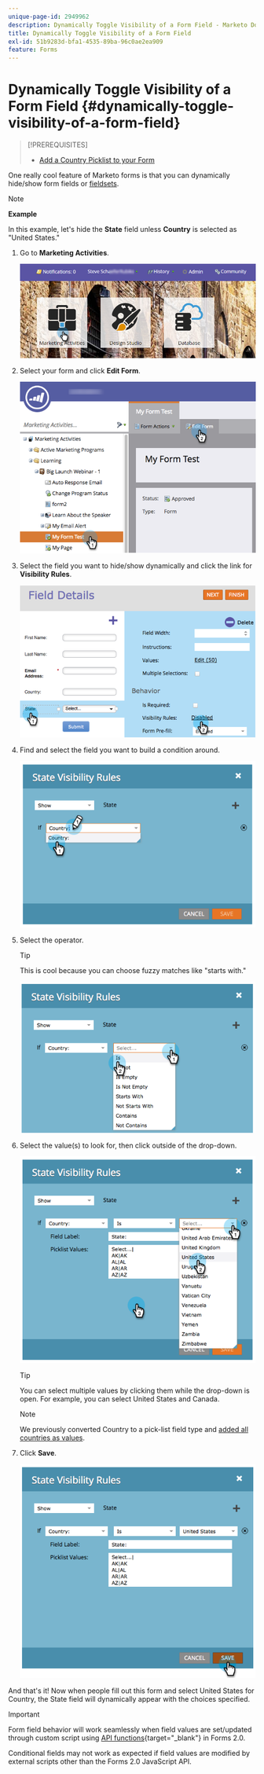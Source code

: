 ```yaml
---
unique-page-id: 2949962
description: Dynamically Toggle Visibility of a Form Field - Marketo Docs - Product Documentation
title: Dynamically Toggle Visibility of a Form Field
exl-id: 51b9283d-bfa1-4535-89ba-96c0ae2ea909
feature: Forms
---
```

# Dynamically Toggle Visibility of a Form Field {#dynamically-toggle-visibility-of-a-form-field}

>[!PREREQUISITES]
>
>* [Add a Country Picklist to your Form](/help/marketo/product-docs/demand-generation/forms/form-actions/add-a-country-picklist-to-your-form.md)

One really cool feature of Marketo forms is that you can dynamically hide/show form fields or [fieldsets](/help/marketo/product-docs/demand-generation/forms/form-fields/add-a-fieldset-to-a-form.md).

>[!NOTE]
>
>**Example**
>
>In this example, let's hide the **State** field unless **Country** is selected as "United States."

1. Go to **Marketing Activities**.

   ![](assets/login-marketing-activities-8.png)

1. Select your form and click **Edit Form**.

   ![](assets/editform-1.png)

1. Select the field you want to hide/show dynamically and click the link for **Visibility Rules**.

   ![](assets/image2014-9-15-15-3a16-3a0.png)

1. Find and select the field you want to build a condition around.

   ![](assets/image2014-9-15-15-3a16-3a12.png)

1. Select the operator.

   >[!TIP]
   >
   >This is cool because you can choose fuzzy matches like "starts with."

   ![](assets/image2014-9-15-15-3a16-3a50.png)

1. Select the value(s) to look for, then click outside of the drop-down.

   ![](assets/image2014-9-15-15-3a17-3a4.png)

   >[!TIP]
   >
   >You can select multiple values by clicking them while the drop-down is open. For example, you can select United States and Canada.

   >[!NOTE]
   >
   >We previously converted Country to a pick-list field type and [added all countries as values](/help/marketo/product-docs/demand-generation/forms/form-actions/add-a-country-picklist-to-your-form.md).

1. Click **Save**.

   ![](assets/image2014-9-15-15-3a18-3a15.png)

And that's it! Now when people fill out this form and select United States for Country, the State field will dynamically appear with the choices specified.

>[!IMPORTANT]
>
>Form field behavior will work seamlessly when field values are set/updated through custom script using [API functions](https://developers.marketo.com/javascript-api/forms/){target="_blank"} in Forms 2.0.
>
>Conditional fields may not work as expected if field values are modified by external scripts other than the Forms 2.0 JavaScript API.
